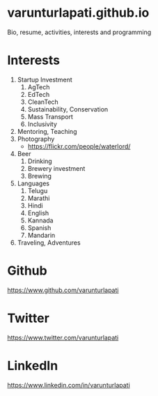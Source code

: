 # varunturlapati.github.io
Bio, resume, activities, interests and programming

# Interests
1. Startup Investment
    1. AgTech
    1. EdTech
    1. CleanTech
    1. Sustainability, Conservation
    1. Mass Transport
    1. Inclusivity
1. Mentoring, Teaching
1. Photography
    - https://flickr.com/people/waterlord/
1. Beer
    1. Drinking
    1. Brewery investment
    1. Brewing
1. Languages
    1. Telugu
    1. Marathi
    1. Hindi
    1. English
    1. Kannada
    1. Spanish
    1. Mandarin
1. Traveling, Adventures

# Github
https://www.github.com/varunturlapati

# Twitter
https://www.twitter.com/varunturlapati

# LinkedIn
https://www.linkedin.com/in/varunturlapati
